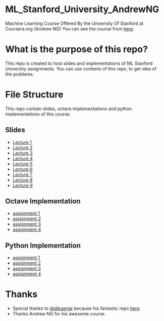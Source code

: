 # ML_Stanford_University_AndrewNG
Machine Learning Course Offered By the University Of Stanford at Coursera.org (Andrew NG) You can see the course from [here](https://www.coursera.org/learn/machine-learning).

# What is the purpose of this repo?
This repo is created to host slides and implementations of ML Stanford University assignments. You can use contents of this repo, to get idea of the problems.

# File Structure
This repo contain slides, octave implementations and python implementations of this course.
## Slides
  - [Lecture 1](./slides/Lecture1.pdf)
  - [Lecture 2](./slides/Lecture2.pdf)
  - [Lecture 3](./slides/Lecture3.pdf)
  - [Lecture 4](./slides/Lecture4.pdf)
  - [Lecture 5](./slides/Lecture5.pdf)
  - [Lecture 6](./slides/Lecture6.pdf)
  - [Lecture 7](./slides/Lecture7.pdf)
  - [Lecture 8](./slides/Lecture8.pdf)
  - [Lecture 9](./slides/Lecture9.pdf)
## Octave Implementation
  - [assignment 1](<./assignments/assignment 1/machine-learning-ex1>)
  - [assignment 2](<./assignments/assignment 2/machine-learning-ex2>)
  - [assignment 3](<./assignments/assignment 3/machine-learning-ex3>)
  - [assignment 4](<./assignments/assignment 4/machine-learning-ex4>)
## Python Implementation
  - [assignment 1](./py-assignments/Exercise1)
  - [assignment 2](./py-assignments/Exercise2)
  - [assignment 3](./py-assignments/Exercise3)
  - [assignment 4](./py-assignments/Exercise4)
  
# Thanks
  - Special thanks to [@dibgerge](https://github.com/dibgerge) because his fantastic repo [here](https://github.com/dibgerge/ml-coursera-python-assignments).
  - Thanks Andrew NG for his awesome course.
